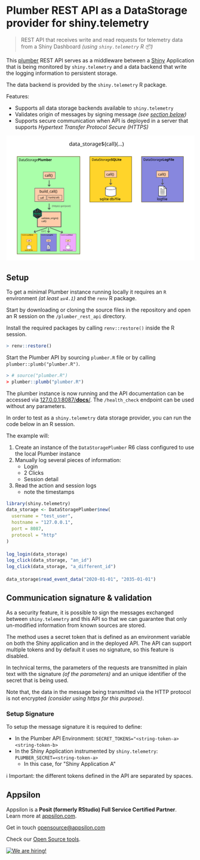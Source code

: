 # Plumber REST API as a DataStorage provider for shiny.telemetry

> REST API that receives write and read requests for telemetry data from a Shiny Dashboard _(using `shiny.telemetry` R 📦)_

This [plumber](https://www.rplumber.io/) REST API serves as a middleware between a [Shiny](https://shiny.rstudio.com/) Application that is being monitored by `shiny.telemetry` and a data backend that write the logging information to persistent storage. 

The data backend is provided by the `shiny.telemetry` R package.

Features:

* Supports all data storage backends available to `shiny.telemetry`
* Validates origin of messages by signing message _(see [section below](#setup-signature))_
* Supports secure communication when API is deployed in a server that supports _Hypertext Transfer Protocol Secure (HTTPS)_

![Architecture](../inst/images/data_storage_plumber.svg)

## Setup

To get a minimal Plumber instance running locally it requires an `R` environment _(at least `≥v4.1`)_ and the `renv` R package.

Start by downloading or cloning the source files in the repository and open an R session on the `/plumber_rest_api` directory.

Install the required packages by calling `renv::restore()` inside the R session.

```R
> renv::restore()
```

Start the Plumber API by sourcing `plumber.R` file or by calling `plumber::plumb("plumber.R")`.

```R
> # source("plumber.R")
> plumber::plumb("plumber.R")
```

The plumber instance is now running and the API documentation can be accessed via [127.0.0.1:8087/__docs__/](http://127.0.0.1:8087/__docs__/). The `/health_check` endpoint can be used without any parameters.

In order to test as a `shiny.telemetry` data storage provider, you can run the code below in an R session.

The example will:

1. Create an instance of the `DataStoragePlumber` R6 class configured to use the local Plumber instance
1. Manually log several pieces of information:
    * Login
    * 2 Clicks
    * Session detail
1. Read the action and session logs
    * note the timestamps

```R
library(shiny.telemetry)
data_storage <- DataStoragePlumber$new(
  username = "test_user",
  hostname = "127.0.0.1",
  port = 8087,
  protocol = "http"
)

log_login(data_storage)
log_click(data_storage, "an_id")
log_click(data_storage, "a_different_id")

data_storage$read_event_data("2020-01-01", "2035-01-01")
```

## Communication signature & validation

As a security feature, it is possible to sign the messages exchanged between `shiny.telemetry` and this API so that we can guarantee that only un-modified information from known sources are stored.

The method uses a secret token that is defined as an environment variable on both the Shiny application and in the deployed API. The API can support multiple tokens and by default it uses no signature, so this feature is disabled.

In technical terms, the parameters of the requests are transmitted in plain text with the signature _(of the parameters)_ and an unique identifier of the secret that is being used.

Note that, the data in the message being transmitted via the HTTP protocol is not encrypted _(consider using https for this purpose)_.

### Setup Signature

To setup the message signature it is required to define:

* In the Plumber API Environment: `SECRET_TOKENS="<string-token-a> <string-token-b>`
* In the Shiny Application instrumented by `shiny.telemetry`: `PLUMBER_SECRET=<string-token-a>`
    * In this case, for "Shiny Application A"
    
ℹ️ Important: the different tokens defined in the API are separated by spaces.

## Appsilon

<img src="https://avatars0.githubusercontent.com/u/6096772" align="right" alt="" width="6%" />

Appsilon is a **Posit (formerly RStudio) Full Service Certified Partner**.<br/>
Learn more
at [appsilon.com](https://appsilon.com).

Get in touch [opensource@appsilon.com](mailto:opensource@appsilon.com)

Check our [Open Source tools](https://shiny.tools).

<a href = "https://appsilon.com/careers/" target="_blank"><img src="http://d2v95fjda94ghc.cloudfront.net/hiring.png" alt="We are hiring!"/></a>
